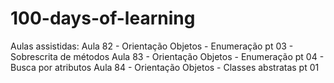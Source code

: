 # 100-days-of-learning
Aulas assistidas:
Aula 82 - Orientação Objetos - Enumeração pt 03 - Sobrescrita de métodos
Aula 83 - Orientação Objetos - Enumeração pt 04 - Busca por atributos
Aula 84 - Orientação Objetos - Classes abstratas pt 01
